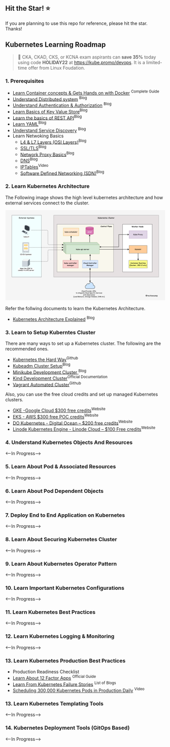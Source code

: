 
## Hit the Star! :star:

If you are planning to use this repo for reference, please hit the star. Thanks!


## Kubernetes Learning Roadmap

> 🚀  CKA, CKAD, CKS, or KCNA exam aspirants can **save 35%** today using code **HOLIDAY22** at https://kube.promo/devops. It is a limited-time offer from Linux Foudation.

### 1. Prerequisites

- [Learn Container concepts & Gets Hands on with Docker](https://www.freecodecamp.org/news/the-docker-handbook/) <sup>Complete Guide</sup>
- [Understand Distributed system](https://www.freecodecamp.org/news/a-thorough-introduction-to-distributed-systems-3b91562c9b3c) <sup>Blog</sup>
- [Understand Authentication & Authorization](https://www.okta.com/identity-101/authentication-vs-authorization/) <sup>Blog</sup>
- [Learn Basics of Key Value Store](https://redis.com/nosql/key-value-databases/)<sup>Blog</sup>
- [Learn the basics of REST API](https://blog.postman.com/intro-to-apis-what-is-an-api/)<sup>Blog</sup>
- [Learn YAML](https://www.educative.io/blog/yaml-tutorial?aff=KNLz)<sup>Blog</sup>
- [Understand Service Discovery](https://www.nginx.com/blog/service-discovery-in-a-microservices-architecture/) <sup>Blog</sup>
- Learn Netwoking Basics
   - [L4 & L7 Layers (OSI Layers)](https://www.cloudflare.com/en-gb/learning/ddos/glossary/open-systems-interconnection-model-osi/)<sup>Blog</sup>
   - [SSL/TLS](https://www.cloudflare.com/en-gb/learning/ssl/how-does-ssl-work/)<sup>Blog</sup>
   - [Network Proxy Basics](https://stackoverflow.com/questions/224664/whats-the-difference-between-a-proxy-server-and-a-reverse-proxy-server)<sup>Blog</sup>
   - [DNS](https://www.cloudflare.com/en-gb/learning/dns/what-is-dns/)<sup>Blog</sup>
   - [IPTables](https://www.youtube.com/watch?v=6Ra17Qpj68c)<sup>Video</sup>
   - [Software Defined Networking (SDN)](https://www.vmware.com/topics/glossary/content/software-defined-networking.html)<sup>Blog</sup>

### 2. Learn Kubernetes Architecture

The Following image shows the high level kubernetes architecture and how external services connect to the cluster.

![k8s-architecture](images/k8s-architecture.png)

Refer the follwing documents to learn the Kubernetes Architecture.

- [Kubernetes Architecture Explained](https://devopscube.com/kubernetes-architecture-explained/) <sup>Blog</sup>

### 3. Learn to Setup Kuberntes Cluster

There are many ways to set up a Kubernetes cluster. The following are the recommended ones.

- [Kubernetes the Hard Way](https://github.com/kelseyhightower/kubernetes-the-hard-way)<sup>Github</sup>
- [Kubeadm Cluster Setup](https://devopscube.com/setup-kubernetes-cluster-kubeadm/)<sup>Blog</sup>
- [Minikube Development Cluster ](https://devopscube.com/kubernetes-minikube-tutorial/)<sup>Blog</sup>
- [Kind Development Cluster](https://kind.sigs.k8s.io/)<sup>Official Documentation</sup>
- [Vagrant Automated Cluster](https://github.com/techiescamp/vagrant-kubeadm-kubernetes)<sup>Github</sup>

Also, you can use the free cloud credits and set up managed Kubernetes clusters.

- [GKE -Google Cloud $300 free credits](https://cloud.google.com/kubernetes-engine)<sup>Website</sup>
- [EKS - AWS $300 free POC credits](https://aws.amazon.com/eks/)<sup>Website</sup>
- [DO Kubernetes - Digital Ocean – $200 free credits](https://devopscube.com/recommends/digital-ocean-sidebar/)<sup>Website</sup>
- [Linode Kubernetes Engine - Linode Cloud – $100 Free credits](https://devopscube.com/recommends/linode-credits/)<sup>Website</sup>


### 4. Understand Kubernetes Objects And Resources

<--In Progress-->

### 5. Learn About Pod & Associated Resources

<--In Progress-->

### 6. Learn About Pod Dependent Objects

<--In Progress-->

### 7. Deploy End to End Application on Kubernetes

<--In Progress-->

### 8. Learn About Securing Kubernetes Cluster

<--In Progress-->

### 9. Learn About Kubernetes Operator Pattern

<--In Progress-->

### 10. Learn Important Kubernetes Configurations

<--In Progress-->

### 11. Learn Kubernetes Best Practices

<--In Progress-->

### 12. Learn Kubernetes Logging & Monitoring

<--In Progress-->

### 13. Learn Kubernetes Production Best Practices

- Production Readiness Checklist
- [Learn About 12 Factor Apps](https://12factor.net/) <sup>Official Guide</sup>
- [Learn From Kubernetes Failure Stories](https://k8s.af/) <sup>List of Blogs</sup>
- [Scheduling 300,000 Kubernetes Pods in Production Daily](https://www.youtube.com/watch?v=wjy35HfIP_k) <sup>Video</sup>

### 13. Learn Kubernetes Templating Tools

<--In Progress-->

### 14. Kubernetes Deployment Tools (GitOps Based)

<--In Progress-->
